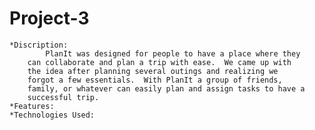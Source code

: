 # Project-3
    *Discription:
            PlanIt was designed for people to have a place where they
        can collaborate and plan a trip with ease.  We came up with
        the idea after planning several outings and realizing we
        forgot a few essentials.  With PlanIt a group of friends,
        family, or whatever can easily plan and assign tasks to have a
        successful trip.
    *Features:
    *Technologies Used:
    